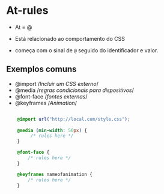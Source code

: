 # At-rules

* At = @

* Está relacionado ao comportamento do CSS
* começa com o sinal de `@` seguido do identificador e valor.

## Exemplos comuns

- @import       /*Incluir um CSS externo*/
- @media        /*regras condicionais para dispositivos*/
- @font-face    /*fontes externas*/
- @keyframes    /*Animation*/

```css

    @import url("http://local.com/style.css");
    
    @media (min-width: 50px) {
         /* rules here */
    }

    @font-face {
        /* rules here */
    }

    @keyframes nameofanimation {
        /* rules here */
    }

```